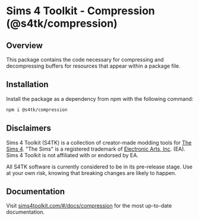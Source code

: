 # Sims 4 Toolkit - Compression (@s4tk/compression)

## Overview

This package contains the code necessary for compressing and decompressing buffers for resources that appear within a package file.

## Installation

Install the package as a dependency from npm with the following command:

```sh
npm i @s4tk/compression
```

## Disclaimers

Sims 4 Toolkit (S4TK) is a collection of creator-made modding tools for [The Sims 4](https://www.ea.com/games/the-sims). "The Sims" is a registered trademark of [Electronic Arts, Inc](https://www.ea.com/). (EA). Sims 4 Toolkit is not affiliated with or endorsed by EA.

All S4TK software is currently considered to be in its pre-release stage. Use at your own risk, knowing that breaking changes are likely to happen.

## Documentation

Visit [sims4toolkit.com/#/docs/compression](https://sims4toolkit.com/#/docs/compression) for the most up-to-date documentation.
